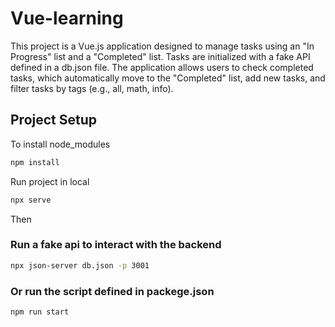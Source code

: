 # Vue-learning
This project is a Vue.js application designed to manage tasks using an "In Progress" list and a "Completed" list. Tasks are initialized with a fake API defined in a db.json file. The application allows users to check completed tasks, which automatically move to the "Completed" list, add new tasks, and filter tasks by tags (e.g., all, math, info).
## Project Setup

To install node_modules
```sh
npm install
```

Run project in local
```sh
npx serve
```
Then

### Run a fake api to interact with the backend

```sh
npx json-server db.json -p 3001
```

### Or run the script defined in packege.json

```sh
npm run start
```
